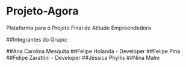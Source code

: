 # Projeto-Agora
Plataforma para o Projeto Final de Atitude Empreendedora

##Integrantes do Grupo:

##Ana Carolina Mesquita
##Felipe Holanda - Developer
##Felipe Pina
##Felipe Zarattini - Developer
##Jéssica Phyllis
##Nina Malm
